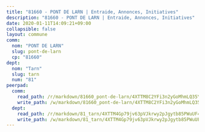 ```yaml
---
title: "81660 - PONT DE LARN | Entraide, Annonces, Initiatives"
description: "81660 - PONT DE LARN | Entraide, Annonces, Initiatives"
date: 2020-01-11T14:09:21+09:00
collapsible: false
layout: commune
comm:
  nom: "PONT DE LARN"
  slug: pont-de-larn
  cp: "81660"
dept:
  nom: "Tarn"
  slug: tarn
  num: "81"
peerpad:
  comm:
    read_path: /r/markdown/81660_pont-de-larn/4XTTM8C2YFi3n2yGoMhmLQ35YEQ8G8XtBVdbbHvTqw7P5BiMP
    write_path: /w/markdown/81660_pont-de-larn/4XTTM8C2YFi3n2yGoMhmLQ35YEQ8G8XtBVdbbHvTqw7P5BiMP-K3TgULH1SUh47KRfwQuxBf3w6VhzAWW5zcFFTXbB62BUPYHdXo1FeWjdVEdPxpekCTBSGXiY5tq8GjBmsCvReV4J64UaT4BLLNFoCPPKvT4zHJo1nNq3mhEaNc3qiksjXuZ7onCH
  dept:
    read_path: /r/markdown/81_tarn/4XTTM4Gp79jv63pVJkrwy2pJgytb85PWuUF46qZV3RNcf9bTY
    write_path: /w/markdown/81_tarn/4XTTM4Gp79jv63pVJkrwy2pJgytb85PWuUF46qZV3RNcf9bTY-K3TgUQULAfYZTaNEYQn663imu6tLJ5XUSYV3bG6y2QwZHe2hiw5KiHgnyL8wpzhjjRKSLQVjHCuMHvPTtVgD4tm7BFQTVwqLNiZgb8d93Riu34VNq5t6eFocUS5Ezct8i9MJtUHQ
---
```


